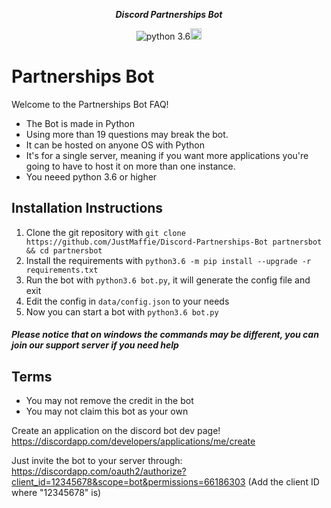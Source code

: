<div align="center">
        <p><i><b>Discord Partnerships Bot</b></i></p>
	<p><a href="https://discord.gg/hYtBNYM"><img src="https://discordapp.com/api/guilds/371635725671596033/embed.png" alt="" /></a><img src="https://img.shields.io/badge/python-3.6-brightgreen.svg" alt="python 3.6" /><a href="https://www.patreon.com/partnerships"><img alt="become a patron" src="https://c5.patreon.com/external/logo/become_a_patron_button.png" height="18px"></a></p>
</div> 



# Partnerships Bot
Welcome to the Partnerships Bot FAQ!
 
* The Bot is made in Python
* Using more than 19 questions may break the bot.
* It can be hosted on anyone OS with Python
* It's for a single server, meaning if you want more applications you're going to have to host it on more than one instance.
* You neeed python 3.6 or higher
 
## Installation Instructions
1) Clone the git repository with `git clone https://github.com/JustMaffie/Discord-Partnerships-Bot partnersbot && cd partnersbot`
2) Install the requirements with `python3.6 -m pip install --upgrade -r requirements.txt`
3) Run the bot with `python3.6 bot.py`, it will generate the config file and exit
4) Edit the config in `data/config.json` to your needs
5) Now you can start a bot with `python3.6 bot.py`

##### Please notice that on windows the commands may be different, you can join our support server if you need help


## Terms
* You may not remove the credit in the bot
* You may not claim this bot as your own
 
Create an application on the discord bot dev page!
https://discordapp.com/developers/applications/me/create
 
Just invite the bot to your server through:
https://discordapp.com/oauth2/authorize?client_id=12345678&scope=bot&permissions=66186303
(Add the client ID where "12345678" is)
